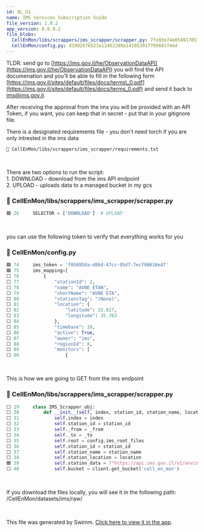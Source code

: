 ```yaml
---
id: 8L_U1
name: IMS Services Subscription Guide
file_version: 1.0.2
app_version: 0.6.9-2
file_blobs:
  CellEnMon/libs/scrappers/ims_scrapper/scrapper.py: 7fe93e74e854917857f3c2ae5061157b85da2787
  CellEnMon/config.py: d1992676523a12462209a14105391f795681f4ed
---
```


TLDR: send go to [https://ims.gov.il/he/ObservationDataAPI](https://ims.gov.il/he/ObservationDataAPI) you will find the API documenation and you'll be able to fill in the following form [https://ims.gov.il/sites/default/files/docs/terms\_0.pdf](https://ims.gov.il/sites/default/files/docs/terms_0.pdf) and send it back to [&#105;&#109;&#115;&#64;&#x69;&#109;&#115;&#x2e;&#103;&#x6f;&#118;&#x2e;&#x69;&#x6c;](mailto:ims@ims.gov.il).

After receiving the approval from the ims you will be provided with an API Token, if you want, you can keep that in secret - put that in your gitignore file.

There is a designated requirements file - you don't need torch if you are only intrested in the ims data

`📄 CellEnMon/libs/scrappers/ims_scrapper/requirements.txt`

<br/>

There are two options to run the script:  
1\. DOWNLOAD - download from the ims API endpoint  
2\. UPLOAD - uploads data to a managed bucket in my gcs
<!-- NOTE-swimm-snippet: the lines below link your snippet to Swimm -->
### 📄 CellEnMon/libs/scrappers/ims_scrapper/scrapper.py
```python
🟩 26     SELECTOR = ['DOWNLOAD']  # UPLOAD'
```

<br/>

you can use the following token to verify that everything works for you
<!-- NOTE-swimm-snippet: the lines below link your snippet to Swimm -->
### 📄 CellEnMon/config.py
```python
🟩 74     ims_token = 'f058958a-d8bd-47cc-95d7-7ecf98610e47'
🟩 75     ims_mapping=[
⬜ 76         {
⬜ 77             "stationId": 2,
⬜ 78             "name": "AVNE ETAN",
⬜ 79             "shortName": "AVNE ETA",
⬜ 80             "stationsTag": "(None)",
⬜ 81             "location": {
⬜ 82                 "latitude": 32.817,
⬜ 83                 "longitude": 35.763
⬜ 84             },
⬜ 85             "timebase": 10,
⬜ 86             "active": True,
⬜ 87             "owner": "ims",
⬜ 88             "regionId": 8,
⬜ 89             "monitors": [
⬜ 90                 {
```

<br/>

This is how we are going to GET from the ims endpoint
<!-- NOTE-swimm-snippet: the lines below link your snippet to Swimm -->
### 📄 CellEnMon/libs/scrappers/ims_scrapper/scrapper.py
```python
⬜ 29     class IMS_Scrapper_obj:
⬜ 30         def __init__(self, index, station_id, station_name, location, _from, _to):
⬜ 31             self.index = index
⬜ 32             self.station_id = station_id
⬜ 33             self._from = _from
⬜ 34             self._to = _to
⬜ 35             self.root = config.ims_root_files
⬜ 36             self.station_id = station_id
⬜ 37             self.station_name = station_name
⬜ 38             self.station_location = location
🟩 39             self.station_data = f"https://api.ims.gov.il/v1/envista/stations/{station_id}/data/?from={_from}&to={_to}"
⬜ 40             self.bucket = client.get_bucket('cell_en_mon')
```

<br/>

If you download the files locally, you will see it in the following path: /CellEnMon/datasets/ims/raw/

<br/>

This file was generated by Swimm. [Click here to view it in the app](https://app.swimm.io/repos/Z2l0aHViJTNBJTNBQ2VsbEVuTW9uLVJlc2VhcmNoJTNBJTNBc2FnaXRpbWluc2t5/docs/8L_U1).